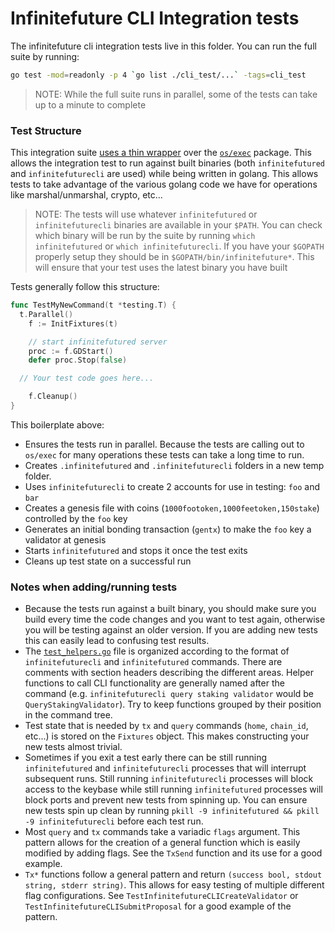 # Infinitefuture CLI Integration tests

The infinitefuture cli integration tests live in this folder. You can run the full suite by running:

```bash
go test -mod=readonly -p 4 `go list ./cli_test/...` -tags=cli_test
```

> NOTE: While the full suite runs in parallel, some of the tests can take up to a minute to complete

### Test Structure

This integration suite [uses a thin wrapper](https://godoc.org/github.com/cosmos/cosmos-sdk/tests) over the [`os/exec`](https://golang.org/pkg/os/exec/) package. This allows the integration test to run against built binaries (both `infinitefutured` and `infinitefuturecli` are used) while being written in golang. This allows tests to take advantage of the various golang code we have for operations like marshal/unmarshal, crypto, etc...

> NOTE: The tests will use whatever `infinitefutured` or `infinitefuturecli` binaries are available in your `$PATH`. You can check which binary will be run by the suite by running `which infinitefutured` or `which infinitefuturecli`. If you have your `$GOPATH` properly setup they should be in `$GOPATH/bin/infinitefuture*`. This will ensure that your test uses the latest binary you have built

Tests generally follow this structure:

```go
func TestMyNewCommand(t *testing.T) {
  t.Parallel()
	f := InitFixtures(t)

	// start infinitefutured server
	proc := f.GDStart()
	defer proc.Stop(false)

  // Your test code goes here...

	f.Cleanup()
}
```

This boilerplate above:

- Ensures the tests run in parallel. Because the tests are calling out to `os/exec` for many operations these tests can take a long time to run.
- Creates `.infinitefutured` and `.infinitefuturecli` folders in a new temp folder.
- Uses `infinitefuturecli` to create 2 accounts for use in testing: `foo` and `bar`
- Creates a genesis file with coins (`1000footoken,1000feetoken,150stake`) controlled by the `foo` key
- Generates an initial bonding transaction (`gentx`) to make the `foo` key a validator at genesis
- Starts `infinitefutured` and stops it once the test exits
- Cleans up test state on a successful run

### Notes when adding/running tests

- Because the tests run against a built binary, you should make sure you build every time the code changes and you want to test again, otherwise you will be testing against an older version. If you are adding new tests this can easily lead to confusing test results.
- The [`test_helpers.go`](./test_helpers.go) file is organized according to the format of `infinitefuturecli` and `infinitefutured` commands. There are comments with section headers describing the different areas. Helper functions to call CLI functionality are generally named after the command (e.g. `infinitefuturecli query staking validator` would be `QueryStakingValidator`). Try to keep functions grouped by their position in the command tree.
- Test state that is needed by `tx` and `query` commands (`home`, `chain_id`, etc...) is stored on the `Fixtures` object. This makes constructing your new tests almost trivial.
- Sometimes if you exit a test early there can be still running `infinitefutured` and `infinitefuturecli` processes that will interrupt subsequent runs. Still running `infinitefuturecli` processes will block access to the keybase while still running `infinitefutured` processes will block ports and prevent new tests from spinning up. You can ensure new tests spin up clean by running `pkill -9 infinitefutured && pkill -9 infinitefuturecli` before each test run.
- Most `query` and `tx` commands take a variadic `flags` argument. This pattern allows for the creation of a general function which is easily modified by adding flags. See the `TxSend` function and its use for a good example.
- `Tx*` functions follow a general pattern and return `(success bool, stdout string, stderr string)`. This allows for easy testing of multiple different flag configurations. See `TestInfinitefutureCLICreateValidator` or `TestInfinitefutureCLISubmitProposal` for a good example of the pattern.
